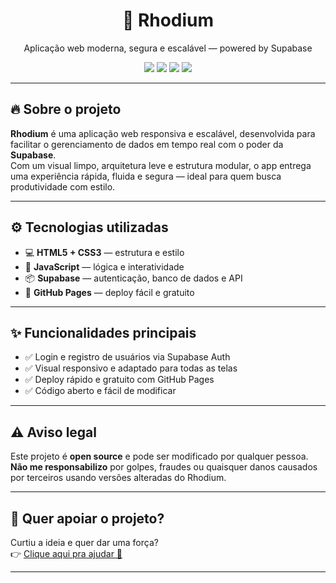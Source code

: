 <h1 align="center">💠 Rhodium</h1>
<p align="center">Aplicação web moderna, segura e escalável — powered by Supabase</p>

<div align="center">
  <img src="https://img.shields.io/badge/Status-Em%20Desenvolvimento-blue?style=flat-square" />
  <img src="https://img.shields.io/github/license/Mxlsc-XXX/Rhodium?style=flat-square" />
  <img src="https://img.shields.io/badge/Made%20with-JavaScript%20%26%20Supabase-blueviolet?style=flat-square" />
  <img src="https://img.shields.io/badge/Deploy-GitHub%20Pages-informational?style=flat-square" />
</div>

---

## 🔥 Sobre o projeto

**Rhodium** é uma aplicação web responsiva e escalável, desenvolvida para facilitar o gerenciamento de dados em tempo real com o poder da **Supabase**.  
Com um visual limpo, arquitetura leve e estrutura modular, o app entrega uma experiência rápida, fluida e segura — ideal para quem busca produtividade com estilo.

---

## ⚙️ Tecnologias utilizadas

- 💻 **HTML5 + CSS3** — estrutura e estilo
- 🧠 **JavaScript** — lógica e interatividade
- 📦 **Supabase** — autenticação, banco de dados e API
- 🚀 **GitHub Pages** — deploy fácil e gratuito

---

## ✨ Funcionalidades principais

- ✅ Login e registro de usuários via Supabase Auth  
- ✅ Visual responsivo e adaptado para todas as telas  
- ✅ Deploy rápido e gratuito com GitHub Pages  
- ✅ Código aberto e fácil de modificar  

---

## ⚠️ Aviso legal

Este projeto é **open source** e pode ser modificado por qualquer pessoa.  
**Não me responsabilizo** por golpes, fraudes ou quaisquer danos causados por terceiros usando versões alteradas do Rhodium.

---

## 💸 Quer apoiar o projeto?

Curtiu a ideia e quer dar uma força?  
👉 [Clique aqui pra ajudar 💙](https://pixgg.com/Mxlsc)

---

